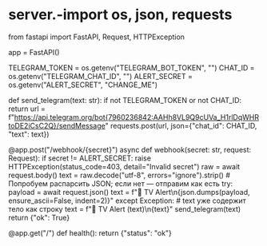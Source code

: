 # server.-import os, json, requests
from fastapi import FastAPI, Request, HTTPException

app = FastAPI()

TELEGRAM_TOKEN = os.getenv("TELEGRAM_BOT_TOKEN", "")
CHAT_ID        = os.getenv("TELEGRAM_CHAT_ID", "")
ALERT_SECRET   = os.getenv("ALERT_SECRET", "CHANGE_ME")

def send_telegram(text: str):
    if not TELEGRAM_TOKEN or not CHAT_ID:
        return
    url = f"https://api.telegram.org/bot{7960236842:AAHh8VL9Q9cUVa_H1rlDqWHRtoDE2iCsC2Q}/sendMessage"
    requests.post(url, json={"chat_id": CHAT_ID, "text": text})

@app.post("/webhook/{secret}")
async def webhook(secret: str, request: Request):
    if secret != ALERT_SECRET:
        raise HTTPException(status_code=403, detail="Invalid secret")
    raw = await request.body()
    text = raw.decode("utf-8", errors="ignore").strip()
    # Попробуем распарсить JSON; если нет — отправим как есть
    try:
        payload = await request.json()
        text = f"🔔 TV Alert\n{json.dumps(payload, ensure_ascii=False, indent=2)}"
    except Exception:
        # text уже содержит тело как строку
        text = f"🔔 TV Alert (text)\n{text}"
    send_telegram(text)
    return {"ok": True}

@app.get("/")
def health():
    return {"status": "ok"}
